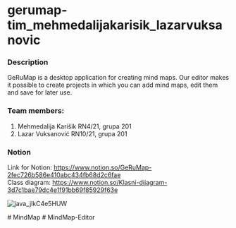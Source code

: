 # gerumap-tim_mehmedalijakarisik_lazarvuksanovic

### Description
GeRuMap is a desktop application for creating mind maps. Our editor makes it possible to create projects in which you can add mind maps, edit them and save for later use.

### Team members:
1. Mehmedalija Karišik RN4/21, grupa 201
2. Lazar Vuksanović RN10/21, grupa 201

### Notion
Link for Notion: https://www.notion.so/GeRuMap-2fec726b586e410abc434fb68d2c6fae <br>
Class diagram: https://www.notion.so/Klasni-dijagram-3d7c1bae79dc4e1f91bb69f85929f63e

![java_jlkC4e5HUW](https://user-images.githubusercontent.com/39498958/208268984-b51b9ca7-3b61-4553-b549-a8b94dbc3bee.png)



#   M i n d M a p  
 #   M i n d M a p - E d i t o r  
 